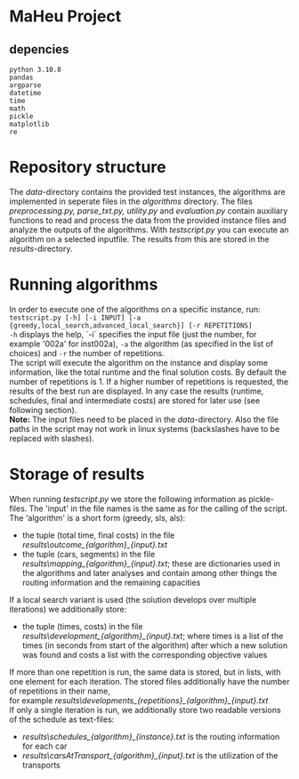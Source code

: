 # MaHeu Project

## depencies

    python 3.10.8
    pandas
    argparse
    datetime
    time
    math
    pickle
    matplotlib
    re
# Repository structure
The *data*-directory contains the provided test instances, the algorithms are implemented in seperate files in the *algorithms* directory. The files *preprocessing.py, parse_txt.py, utility.py* and *evaluation.py* contain auxiliary functions to read and process the data from the provided instance files and analyze the outputs of the algorithms. With *testscript.py* you can execute an algorithm on a selected inputfile. The results from this are stored in the *results*-directory.
# Running algorithms
In order to execute one of the algorithms on a specific instance, run:  
`testscript.py [-h] [-i INPUT] [-a {greedy,local_search,advanced_local_search}] [-r REPETITIONS]`  
`-h` displays the help, ´-i´ specifies the input file (just the number, for example '002a' for inst002a), `-a` the algorithm (as specified in the list of choices) and `-r` the number of repetitions.  
The script will execute the algorithm on the instance and display some information, like the total runtime and the final solution costs. By default the number of repetitions is 1. If a higher number of repetitions is requested, the results of the best run are displayed. In any case the results (runtime, schedules, final and intermediate costs) are stored for later use (see following section).  
**Note:** The input files need to be placed in the *data*-directory. Also the file paths in the script may not work in linux systems (backslashes have to be replaced with slashes).
# Storage of results
When running *testscript.py* we store the following information as pickle-files. The 'input' in the file names is the same as for the calling of the script. The 'algorithm' is a short form (greedy, sls, als):  
- the tuple (total time, final costs) in the file *results\outcome_{algorithm}_{input}.txt*
- the tuple (cars, segments) in the file *results\mapping_{algorithm}_{input}.txt*; these are dictionaries used in the algorithms and later analyses and contain among other things the routing information and the remaining capacities
  
If a local search variant is used (the solution develops over multiple iterations) we additionally store:

- the tuple (times, costs) in the file *results\development_{algorithm}_{input}.txt*; where times is a list of the times (in seconds from start of the algorithm) after which a new solution was found and costs a list with the corresponding objective values  

If more than one repetition is run, the same data is stored, but in lists, with one element for each iteration. The stored files additionally have the number of repetitions in their name,  
for example *results\developments_{repetitions}\_{algorithm}_{input}.txt*  
If only a single iteration is run, we additionally store two readable versions of the schedule as text-files:  
- *results\schedules_{algorithm}_{instance}.txt* is the routing information for each car
- *results\carsAtTransport_{algorithm}_{input}.txt* is the utilization of the transports
